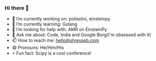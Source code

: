 ### Hi there 👋

- 🔭 I’m currently working on: poliastro, einsteinpy
- 🌱 I’m currently learning: Golang
- 🤔 I’m looking for help with: AMR on EinsteinPy
- 💬 Ask me about: Code, India and Google Borg(I'm obsessed with it)
- 📫 How to reach me: hello@shreyasb.com
- 😄 Pronouns: He/Him/His
- ⚡ Fun fact: Scipy is a cool conference!

<!--
**shreyasbapat/shreyasbapat** is a ✨ _special_ ✨ repository because its `README.md` (this file) appears on your GitHub profile.

Here are some ideas to get you started:

- 🔭 I’m currently working on ...
- 🌱 I’m currently learning ...
- 👯 I’m looking to collaborate on ...
- 🤔 I’m looking for help with ...
- 💬 Ask me about ...
- 📫 How to reach me: ...
- 😄 Pronouns: ...
- ⚡ Fun fact: ...
-->
